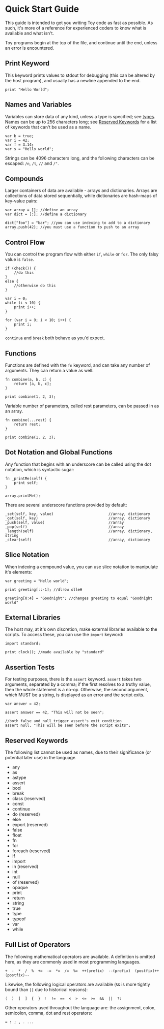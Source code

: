 # Quick Start Guide

This guide is intended to get you writing Toy code as fast as possible. As such, it's more of a reference for experienced coders to know what is available and what isn't.

Toy programs begin at the top of the file, and continue until the end, unless an error is encountered.

## Print Keyword

This keyword prints values to stdout for debugging (this can be altered by the host program), and usually has a newline appended to the end.

```
print "Hello World";
```

## Names and Variables

Variables can store data of any kind, unless a type is specified; see [types](types). Names can be up to 256 characters long; see [Reserved Keywords](#reserved-keywords) for a list of keywords that can't be used as a name.

```
var b = true;
var i = 42;
var f = 3.14;
var s = "Hello world";
```

Strings can be 4096 characters long, and the following characters can be escaped: `/n`, `/t`, `//` and `/"`.

## Compounds

Larger containers of data are available - arrays and dictionaries. Arrays are collections of data stored sequentially, while dictionaries are hash-maps of key-value pairs:

```
var array = []; //define an array
var dict = [:]; //define a dictionary

dict["foo"] = "bar"; //you can use indexing to add to a dictionary
array.push(42); //you must use a function to push to an array
```

## Control Flow

You can control the program flow with either `if`, `while` or `for`. The only falsy value is `false`.

```
if (check()) {
    //do this
}
else {
    //otherwise do this
}

var i = 0;
while (i < 10) {
    print i++;
}

for (var i = 0; i < 10; i++) {
    print i;
}
```

`continue` and `break` both behave as you'd expect.

## Functions

Functions are defined with the `fn` keyword, and can take any number of arguments. They can return a value as well.

```
fn combine(a, b, c) {
    return [a, b, c];
}

print combine(1, 2, 3);
```

Variable number of parameters, called rest parameters, can be passed in as an array.

```
fn combine(...rest) {
    return rest;
}

print combine(1, 2, 3);
```

## Dot Notation and Global Functions

Any function that begins with an underscore can be called using the dot notation, which is syntactic sugar:

```
fn _printMe(self) {
    print self;
}

array.printMe();
```

There are several underscore functions provided by default:

```
_set(self, key, value)                         //array, dictionary
_get(self, key)                                //array, dictionary
_push(self, value)                             //array
_pop(self)                                     //array
_length(self)                                  //array, dictionary, string
_clear(self)                                   //array, dictionary
```

## Slice Notation

When indexing a compound value, you can use slice notation to manipulate it's elements:

```
var greeting = "Hello world";

print greeting[::-1]; //dlrow olleH

greeting[0:4] = "Goodnight"; //changes greeting to equal "Goodnight world"
```

## External Libraries

The host may, at it's own discretion, make external libraries available to the scripts. To access these, you can use the `import` keyword:

```
import standard;

print clock(); //made available by "standard"
```

## Assertion Tests

For testing purposes, there is the `assert` keyword. `assert` takes two arguments, separated by a comma; if the first resolves to a truthy value, then the whole statement is a no-op. Otherwise, the second argument, which MUST be a string, is displayed as an error and the script exits.

```
var answer = 42;

assert answer == 42, "This will not be seen";

//both false and null trigger assert's exit condition
assert null, "This will be seen before the script exits";
```

## Reserved Keywords

The following list cannot be used as names, due to their significance (or potential later use) in the language.

* any
* as
* astype
* assert
* bool
* break
* class (reserved)
* const
* continue
* do (reserved)
* else
* export (reserved)
* false
* float
* fn
* for
* foreach (reserved)
* if
* import
* in (reserved)
* int
* null
* of (reserved)
* opaque
* print
* return
* string
* true
* type
* typeof
* var
* while

## Full List of Operators

The following mathematical operators are available. A definition is omitted here, as they are commonly used in most programming languages.

```
+  -  *  /  %  +=  -=  *=  /=  %=  ++(prefix)  --(prefix)  (postfix)++  (postfix)--
```

Likewise, the following logical operators are available (`&&` is more tightly bound than `||` due to historical reasons):

```
(  )  [  ]  {  }  !  !=  ==  <  >  <=  >=  &&  ||  ?:
```

Other operators used throughout the language are: the assignment, colon, semicolon, comma, dot and rest operators:

```
= : ; , . ...
```

